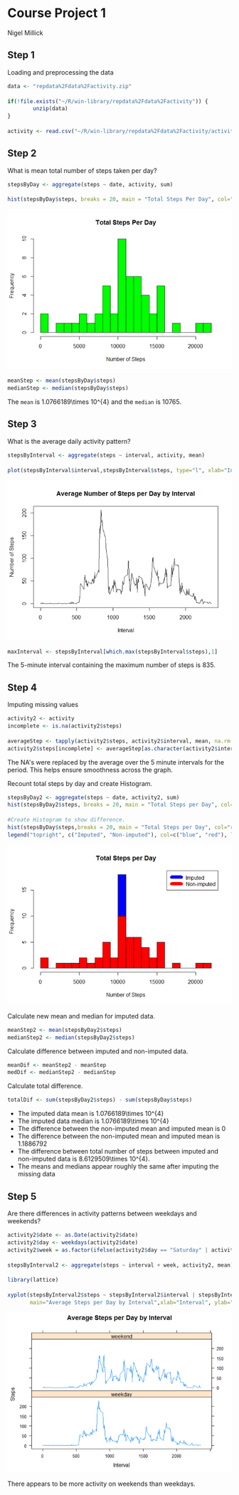 # Course Project 1
Nigel Millick  

## Step 1

Loading and preprocessing the data 

```r
data <- "repdata%2Fdata%2Factivity.zip"

if(!file.exists("~/R/win-library/repdata%2Fdata%2Factivity")) {
        unzip(data)
}

activity <- read.csv("~/R/win-library/repdata%2Fdata%2Factivity/activity.csv")
```


## Step 2

What is mean total number of steps taken per day?

```r
stepsByDay <- aggregate(steps ~ date, activity, sum)

hist(stepsByDay$steps, breaks = 20, main = "Total Steps Per Day", col="green", xlab="Number of Steps")
```

![](PA1_template_files/figure-html/unnamed-chunk-2-1.png)<!-- -->

```r
meanStep <- mean(stepsByDay$steps)
medianStep <- median(stepsByDay$steps)
```


The `mean` is 1.0766189\times 10^{4} and the `median` is 10765.

## Step 3

What is the average daily activity pattern?

```r
stepsByInterval <- aggregate(steps ~ interval, activity, mean)

plot(stepsByInterval$interval,stepsByInterval$steps, type="l", xlab="Interval", ylab="Number of Steps",main="Average Number of Steps per Day by Interval")
```

![](PA1_template_files/figure-html/unnamed-chunk-3-1.png)<!-- -->

```r
maxInterval <- stepsByInterval[which.max(stepsByInterval$steps),1]
```


The 5-minute interval containing the maximum number of steps is 835.

## Step 4
Imputing missing values


```r
activity2 <- activity
incomplete <- is.na(activity2$steps)

averageStep <- tapply(activity2$steps, activity2$interval, mean, na.rm = TRUE, simplify = T)
activity2$steps[incomplete] <- averageStep[as.character(activity2$interval[incomplete])]
```

The NA's were replaced by the average over the 5 minute intervals for the period. This helps ensure smoothness across the graph.

Recount total steps by day and create Histogram. 

```r
stepsByDay2 <- aggregate(steps ~ date, activity2, sum)
hist(stepsByDay2$steps, breaks = 20, main = "Total Steps per Day", col="blue", xlab="Number of Steps")

#Create Histogram to show difference. 
hist(stepsByDay$steps,breaks = 20, main = "Total Steps per Day", col="red", xlab="Number of Steps", add=T)
legend("topright", c("Imputed", "Non-imputed"), col=c("blue", "red"), lwd=10)
```

![](PA1_template_files/figure-html/unnamed-chunk-5-1.png)<!-- -->


Calculate new mean and median for imputed data. 

```r
meanStep2 <- mean(stepsByDay2$steps)
medianStep2 <- median(stepsByDay2$steps)
```

Calculate difference between imputed and non-imputed data.

```r
meanDif <- meanStep2 - meanStep
medDif <- medianStep2 - medianStep
```

Calculate total difference.

```r
totalDif <- sum(stepsByDay2$steps) - sum(stepsByDay$steps)
```
* The imputed data mean is 1.0766189\times 10^{4}
* The imputed data median is 1.0766189\times 10^{4}
* The difference between the non-imputed mean and imputed mean is 0
* The difference between the non-imputed mean and imputed mean is 1.1886792
* The difference between total number of steps between imputed and non-imputed data is 8.6129509\times 10^{4}.
* The means and medians appear roughly the same after imputing the missing data


## Step 5
Are there differences in activity patterns between weekdays and weekends? 

```r
activity2$date <- as.Date(activity2$date)
activity2$day <- weekdays(activity2$date)
activity2$week = as.factor(ifelse(activity2$day == "Saturday" | activity2$day == "Sunday", "weekend", "weekday"))

stepsByInterval2 <- aggregate(steps ~ interval + week, activity2, mean)

library(lattice)

xyplot(stepsByInterval2$steps ~ stepsByInterval2$interval | stepsByInterval2$week, 
       main="Average Steps per Day by Interval",xlab="Interval", ylab="Steps",layout=c(1,2), type="l")
```

![](PA1_template_files/figure-html/unnamed-chunk-9-1.png)<!-- -->

There appears to be more activity on weekends than weekdays.
